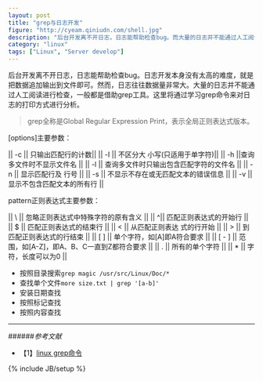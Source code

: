 ```yaml
---
layout: post
title: "grep与日志开发"
figure: "http://cyeam.qiniudn.com/shell.jpg"
description: "后台开发离不开日志，日志能帮助检查bug。而大量的日志并不能通过人工阅读进行检查，一般都是借助grep工具。这里将通过学习grep命令来对日志的打印方式进行分析。"
category: "linux"
tags: ["Linux", "Server develop"]
---
```


后台开发离不开日志，日志能帮助检查bug。日志开发本身没有太高的难度，就是把数据追加输出到文件即可。然而，日志往往数据量非常大。大量的日志并不能通过人工阅读进行检查，一般都是借助grep工具。这里将通过学习grep命令来对日志的打印方式进行分析。

> grep全称是Global Regular Expression Print，表示全局正则表达式版本。

[options]主要参数：

|| -c || 只输出匹配行的计数||
|| -I || 不区分大 小写(只适用于单字符)||
|| -h ||查询多文件时不显示文件名 ||
|| -l || 查询多文件时只输出包含匹配字符的文件名 ||
|| -n || 显示匹配行及 行号 ||
|| -s || 不显示不存在或无匹配文本的错误信息 ||
|| -v || 显示不包含匹配文本的所有行 ||

pattern正则表达式主要参数：

|| \ || 忽略正则表达式中特殊字符的原有含义 ||
|| ^|| 匹配正则表达式的开始行 ||
|| $ || 匹配正则表达式的结束行 ||
|| \< || 从匹配正则表达 式的行开始 ||
|| \> || 到匹配正则表达式的行结束 ||
|| [ ] || 单个字符，如[A]即A符合要求 ||
|| [ - ] || 范围，如[A-Z]，即A、B、C一直到Z都符合要求 ||
|| . || 所有的单个字符 ||
|| * || 字符，长度可以为0 ||

+ 按照目录搜索`grep magic /usr/src/Linux/Doc/*`
+ 查找单个文件`more size.txt | grep '[a-b]'`
+ 安装日期查找
+ 按照标记查找
+ 按照内容查找

---

######*参考文献*
+ 【1】[linux grep命令](http://www.cnblogs.com/end/archive/2012/02/21/2360965.html)

{% include JB/setup %}